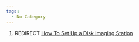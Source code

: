 ```yaml
---
tags:
  - No Category
---
```

1.  REDIRECT [How To Set Up a Disk Imaging
    Station](how_to_set_up_a_disk_imaging_station.md)